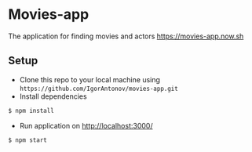 # Movies-app
The application for finding movies and actors https://movies-app.now.sh
## Setup
- Clone this repo to your local machine using `https://github.com/IgorAntonov/movies-app.git`
- Install dependencies
```sh
$ npm install
```
- Run application on [http://localhost:3000/](http://localhost:3000/)
```sh
$ npm start
```
